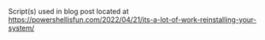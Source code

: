 Script(s) used in blog post located at https://powershellisfun.com/2022/04/21/its-a-lot-of-work-reinstalling-your-system/